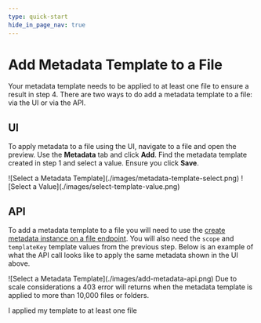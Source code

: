 ```yaml
---
type: quick-start
hide_in_page_nav: true
---
```


# Add Metadata Template to a File

Your metadata template needs to be applied to at least one file to ensure
a result in step 4. There are two ways to do add a metadata template to a file: 
via the UI or via the API. 

## UI 

To apply metadata to a file using the UI, navigate to a file and open the
preview. Use the **Metadata** tab and click **Add**. Find the metadata template
created in step 1 and select a value. Ensure you click **Save**. 

<ImageFrame center>
    ![Select a Metadata Template](./images/metadata-template-select.png)
    ![Select a Value](./images/select-template-value.png)
</ImageFrame>

## API 

To add a metadata template to a file you will need to use the 
[create metadata instance on a file endpoint][add-metadata]. You will also 
need the `scope` and `templateKey` template values from the previous step.
Below is an example of what the API call looks like to apply the same metadata
shown in the UI above.

<ImageFrame center>
    ![Select a Metadata Template](./images/add-metadata-api.png)
</ImageFrame>

<Message warning>
Due to scale considerations a 403 error will returns when the metadata template
is applied to more than 10,000 files or folders. 
</Message>

<Next>I applied my template to at least one file</Next>

[add-metadata]: e://post-files-id-metadata-id-id/